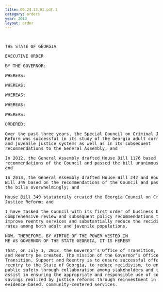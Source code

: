 ```yaml
---
title: 06.24.13.01.pdf.1
category: orders
year: 2013
layout: order
---
```


<pre> 

THE STATE OF GEORGIA

EXECUTIVE ORDER

BY THE GOVERNOR:

WHEREAS:

WHEREAS:

WHEREAS:

WHEREAS:

WHEREAS:

ORDERED:

Over the past three years, the Special Council on Criminal Justice
Reform was successful in its study of the Georgia adult corrections
and juvenile justice systems as well as in its subsequent
recommendations to the General Assembly; and

In 2012, the General Assembly drafted House Bill 1176 based on the
recommendations of the Council and passed the bill unanimously;
and

In 2013, the General Assembly drafted House Bill 242 and House
Bill 349 based on the recommendations of the Council and passed
the bills overwhelmingly; and

House Bill 349 statutorily created the Georgia Council on Criminal
Justice Reform; and

I have tasked the Council with its first order of business being a
comprehensive review and subsequent policy recommendations to
improve reentry services and substantially reduce the recidivism
rates among both adult and juvenile populations.

NOW, THEREFORE, BY VIRTUE OF THE POWER VESTED IN
ME AS GOVERNOR OF THE STATE GEORGIA, IT IS HEREBY

That, on July 1, 2013, the Governor’s Office of Transition, Support
and Reentry be created. The mission of the Governor’s Office of
Transition, Support and Reentry is to ensure successful offender
reentry to the State of Georgia, to reduce recidivism, to enhance
public safety through collaboration among stakeholders and to
assist in ensuring the appropriate and responsible use of cost
savings realized by justice reforms through reinvestment in
evidence—based, community-centered services.

</pre>

